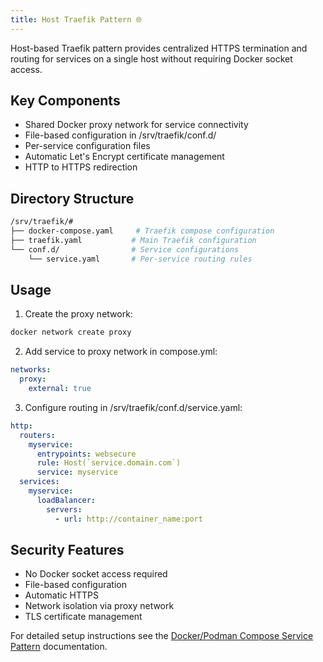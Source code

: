 ```yaml
---
title: Host Traefik Pattern 🌐
---
```

Host-based Traefik pattern provides centralized HTTPS termination and routing for services on a single host without requiring Docker socket access.

## Key Components

- Shared Docker proxy network for service connectivity
- File-based configuration in /srv/traefik/conf.d/
- Per-service configuration files
- Automatic Let's Encrypt certificate management
- HTTP to HTTPS redirection

## Directory Structure

```bash
/srv/traefik/#
├── docker-compose.yaml     # Traefik compose configuration
├── traefik.yaml           # Main Traefik configuration
└── conf.d/                # Service configurations
    └── service.yaml       # Per-service routing rules
```

## Usage

1. Create the proxy network:
```bash
docker network create proxy
```

2. Add service to proxy network in compose.yml:
```yaml
networks:
  proxy:
    external: true
```

3. Configure routing in /srv/traefik/conf.d/service.yaml:
```yaml
http:
  routers:
    myservice:
      entrypoints: websecure
      rule: Host(`service.domain.com`)
      service: myservice
  services:
    myservice:
      loadBalancer:
        servers:
          - url: http://container_name:port
```

## Security Features

- No Docker socket access required
- File-based configuration
- Automatic HTTPS
- Network isolation via proxy network
- TLS certificate management

For detailed setup instructions see the [Docker/Podman Compose Service Pattern](./compose-service.md) documentation.
